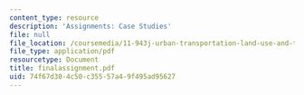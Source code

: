 ```yaml
---
content_type: resource
description: 'Assignments: Case Studies'
file: null
file_location: /coursemedia/11-943j-urban-transportation-land-use-and-the-environment-spring-2002/74f67d304c50c35557a49f495ad95627_finalassignment.pdf
file_type: application/pdf
resourcetype: Document
title: finalassignment.pdf
uid: 74f67d30-4c50-c355-57a4-9f495ad95627
---
```

